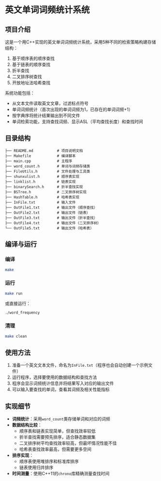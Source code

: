 # 英文单词词频统计系统

## 项目介绍
这是一个用C++实现的英文单词词频统计系统，采用5种不同的检索策略构建存储结构：
1. 基于顺序表的顺序查找
2. 基于链表的顺序查找
3. 折半查找
4. 二叉排序树查找
5. 开放地址法哈希查找

系统功能包括：
- 从文本文件读取英文文章，过滤标点符号
- 单词词频统计（首次出现的单词词频为1，已存在的单词词频+1）
- 按字典序将统计结果输出到不同文件
- 单词检索功能，支持查找词频、显示ASL（平均查找长度）和查找时间

## 目录结构
```
├── README.md           # 项目说明文档
├── Makefile            # 编译脚本
├── main.cpp            # 主程序
├── word_count.h        # 单词与词频存储类
├── FileUtils.h         # 文件处理与工具类
├── shunxulist.h        # 顺序表实现
├── linklist.h          # 链表实现
├── binarySearch.h      # 折半查找实现
├── BSTree.h            # 二叉排序树实现
├── HashTable.h         # 哈希表实现
├── InFile.txt          # 输入文件
├── OutFile1.txt        # 输出文件（顺序查找）
├── OutFile2.txt        # 输出文件（链表）
├── OutFile3.txt        # 输出文件（折半查找）
├── OutFile4.txt        # 输出文件（二叉排序树）
└── OutFile5.txt        # 输出文件（哈希表）
```

## 编译与运行
### 编译
```bash
make
```

### 运行
```bash
make run
```
或直接运行：
```bash
./word_frequency
```

### 清理
```bash
make clean
```

## 使用方法
1. 准备一个英文文本文件，命名为`InFile.txt`（程序也会自动创建一个示例文件）
2. 运行程序，选择要使用的数据结构和查找方法
3. 程序会显示词频统计信息并将结果写入对应的输出文件
4. 可以输入要查找的单词，查看其词频及相关性能指标

## 实现细节
- **词频统计**：采用`word_count`类存储单词和对应的词频
- **数据结构比较**：
  - 顺序表和链表实现简单，但查找效率较低
  - 折半查找需要预先排序，适合静态数据集
  - 二叉排序树平均查找效率较高，但最坏情况性能不佳
  - 哈希表查找效率最高，但需要更多空间
- **排序实现**：
  - 顺序表使用堆排序和标准库排序
  - 链表使用归并排序
- **时间测量**：使用C++11的`chrono`库精确测量查找时间 